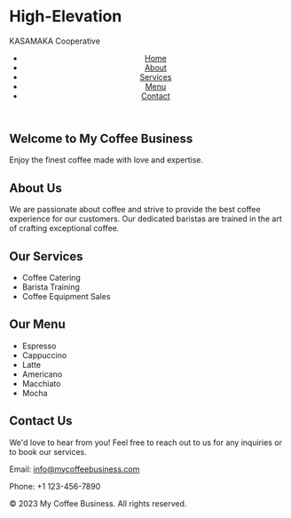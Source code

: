 # High-Elevation
<!DOCTYPE html>
<html>
<head>
  KASAMAKA Cooperative
  <link rel="stylesheet" type="text/css" href="style.css">
</head>
<body>
  <header>
    <nav>
      <ul>
        <li><a href="#home">Home</a></li>
        <li><a href="#about">About</a></li>
        <li><a href="#services">Services</a></li>
        <li><a href="#menu">Menu</a></li>
        <li><a href="#contact">Contact</a></li>
      </ul>
    </nav>
  </header>
  
  <section id="home">
    <h1>Welcome to My Coffee Business</h1>
    <p>Enjoy the finest coffee made with love and expertise.</p>
  </section>
  
  <section id="about">
    <h2>About Us</h2>
    <p>We are passionate about coffee and strive to provide the best coffee experience for our customers. Our dedicated baristas are trained in the art of crafting exceptional coffee.</p>
  </section>
  
  <section id="services">
    <h2>Our Services</h2>
    <ul>
      <li>Coffee Catering</li>
      <li>Barista Training</li>
      <li>Coffee Equipment Sales</li>
    </ul>
  </section>
  
  <section id="menu">
    <h2>Our Menu</h2>
    <ul>
      <li>Espresso</li>
      <li>Cappuccino</li>
      <li>Latte</li>
      <li>Americano</li>
      <li>Macchiato</li>
      <li>Mocha</li>
    </ul>
  </section>
  
  <section id="contact">
    <h2>Contact Us</h2>
    <p>We'd love to hear from you! Feel free to reach out to us for any inquiries or to book our services.</p>
    <p>Email: <a href="mailto:info@mycoffeebusiness.com">info@mycoffeebusiness.com</a></p>
    <p>Phone: +1 123-456-7890</p>
  </section>
  
  <footer>
    <p>&copy; 2023 My Coffee Business. All rights reserved.</p>
  </footer>
</body>
</html>
